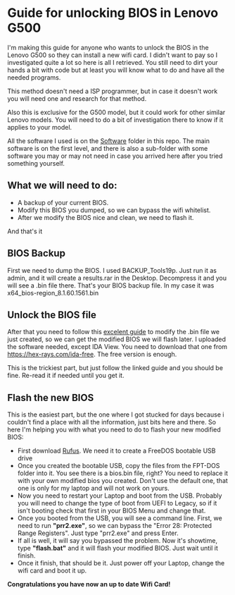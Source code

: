 # Guide for unlocking BIOS in Lenovo G500

I'm making this guide for anyone who wants to unlock the BIOS in the Lenovo G500 so they can install a new wifi card. I didn't want to pay so I investigated quite a lot so here is all I retrieved. You still need to dirt your hands a bit with code but at least you will know what to do and have all the needed programs.

This method doesn't need a ISP programmer, but in case it doesn't work you will need one and research for that method.

Also this is exclusive for the G500 model, but it could work for other similar Lenovo models. You will need to do a bit of investigation there to know if it applies to your model.

All the software I used is on the [Software](https://github.com/jfernando-huarezr/unlock-bios-g500/tree/main/Software) folder in this repo. The main software is on the first level, and there is also a sub-folder with some software you may or may not need in case you arrived here after you tried something yourself.

## What we will need to do:

- A backup of your current BIOS. 
- Modify this BIOS you dumped, so we can bypass the wifi whitelist. 
- After we modify the BIOS nice and clean, we need to flash it.

And that's it

## BIOS Backup

First we need to dump the BIOS. I used BACKUP_Tools19p. Just run it as admin, and it will create a results.rar in the Desktop. Decompress it and you will see a .bin file there. That's your BIOS backup file. In my case it was x64_bios-region_8.1.60.1561.bin

## Unlock the BIOS file

After that you need to follow this [excelent guide](https://medium.com/@p0358/removing-wlan-wwan-bios-whitelist-on-a-lenovo-laptop-to-use-a-custom-wi-fi-card-f6033a5a5e5a) to modify the .bin file we just created, so we can get the modified BIOS we will flash later. I uploaded the software needed, except IDA View. You need to download that one from https://hex-rays.com/ida-free. The free version is enough.

This is the trickiest part, but just follow the linked guide and you should be fine. Re-read it if needed until you get it.

## Flash the new BIOS

This is the easiest part, but the one where I got stucked for days because i couldn't find a place with all the information, just bits here and there. So here I'm helping you with what you need to do to flash your new modified BIOS:

- First download [Rufus](https://rufus.ie/en/). We need it to create a FreeDOS bootable USB drive
- Once you created the bootable USB, copy the files from the FPT-DOS folder into it. You see there is a bios.bin file, right? You need to replace it with your own modified bios you created. Don't use the default one, that one is only for my laptop and will not work on yours.
- Now you need to restart your Laptop and boot from the USB. Probably you will need to change the type of boot from UEFI to Legacy, so if it isn't booting check that first in your BIOS Menu and change that.
- Once you booted from the USB, you will see a command line. First, we need to run  **"prr2.exe"**, so we can bypass the "Error 28: Protected Range Registers". Just type "prr2.exe" and press Enter.
- If all is well, it will say you bypassed the problem. Now it's showtime, type **"flash.bat"** and it will flash your modified BIOS. Just wait until it finish. 
- Once it finish, that should be it. Just power off your Laptop, change the wifi card and boot it up. 

**Congratulations you have now an up to date Wifi Card!**
